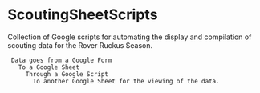 # ScoutingSheetScripts
Collection of Google scripts for automating the display and compilation of scouting data for the Rover Ruckus Season.

```
 Data goes from a Google Form
   To a Google Sheet
     Through a Google Script
       To another Google Sheet for the viewing of the data.
```
